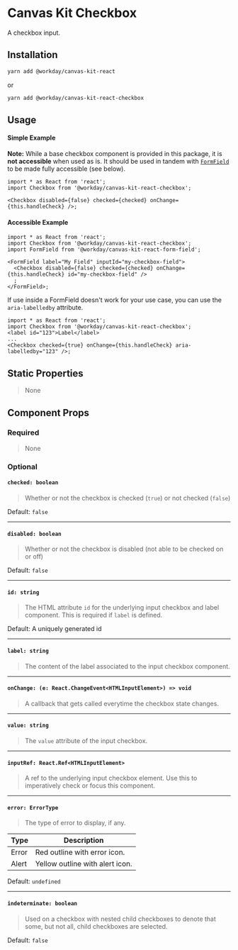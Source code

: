 # Canvas Kit Checkbox

A checkbox input.

## Installation

```sh
yarn add @workday/canvas-kit-react
```

or

```sh
yarn add @workday/canvas-kit-react-checkbox
```

## Usage

#### Simple Example

**Note:** While a base checkbox component is provided in this package, it is **not accessible** when
used as is. It should be used in tandem with [`FormField`](../../form-field/react) to be made fully
accessible (see below).

```tsx
import * as React from 'react';
import Checkbox from '@workday/canvas-kit-react-checkbox';

<Checkbox disabled={false} checked={checked} onChange={this.handleCheck} />;
```

#### Accessible Example

```tsx
import * as React from 'react';
import Checkbox from '@workday/canvas-kit-react-checkbox';
import FormField from '@workday/canvas-kit-react-form-field';

<FormField label="My Field" inputId="my-checkbox-field">
  <Checkbox disabled={false} checked={checked} onChange={this.handleCheck} id="my-checkbox-field" />
  ;
</FormField>;
```

If use inside a FormField doesn't work for your use case, you can use the `aria-labelledby`
attribute.

```tsx
import * as React from 'react';
import Checkbox from '@workday/canvas-kit-react-checkbox';
<label id="123">Label</label>
...
<Checkbox checked={true} onChange={this.handleCheck} aria-labelledby="123" />;
```

## Static Properties

> None

## Component Props

### Required

> None

### Optional

#### `checked: boolean`

> Whether or not the checkbox is checked (`true`) or not checked (`false`)

Default: `false`

---

#### `disabled: boolean`

> Whether or not the checkbox is disabled (not able to be checked on or off)

Default: `false`

---

#### `id: string`

> The HTML attribute `id` for the underlying input checkbox and label component. This is required if
> `label` is defined.

Default: A uniquely generated id

---

#### `label: string`

> The content of the label associated to the input checkbox component.

---

#### `onChange: (e: React.ChangeEvent<HTMLInputElement>) => void`

> A callback that gets called everytime the checkbox state changes.

---

#### `value: string`

> The `value` attribute of the input checkbox.

---

#### `inputRef: React.Ref<HTMLInputElement>`

> A ref to the underlying input checkbox element. Use this to imperatively check or focus this
> component.

---

#### `error: ErrorType`

> The type of error to display, if any.

| Type  | Description                     |
| ----- | ------------------------------- |
| Error | Red outline with error icon.    |
| Alert | Yellow outline with alert icon. |

Default: `undefined`

---

#### `indeterminate: boolean`

> Used on a checkbox with nested child checkboxes to denote that some, but not all, child checkboxes
> are selected.

Default: `false`

